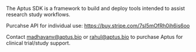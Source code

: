 The Aptus SDK is a framework to build and deploy tools intended to assist research study workflows. 

Purcahse API for individual use: https://buy.stripe.com/7sI5mOfRh0ih6is6oo

Contact madhavanv@aptus.bio or rahul@aptus.bio to purchase Aptus for clinical trial/study support.
